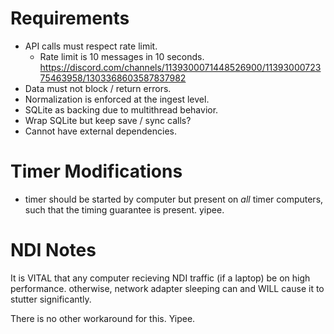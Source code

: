 # Requirements

- API calls must respect rate limit.
    - Rate limit is 10 messages in 10 seconds.  https://discord.com/channels/1139300071448526900/1139300072375463958/1303368603587837982
- Data must not block / return errors.
- Normalization is enforced at the ingest level.
- SQLite as backing due to multithread behavior.
- Wrap SQLite but keep save / sync calls?
- Cannot have external dependencies.

# Timer Modifications

- timer should be started by computer but present on *all* timer computers, such that the timing guarantee is present.  yipee.

# NDI Notes

 It is VITAL that any computer recieving NDI traffic (if a laptop) be on high performance.  otherwise, network adapter sleeping can and WILL cause it to stutter significantly.

 There is no other workaround for this.  Yipee.